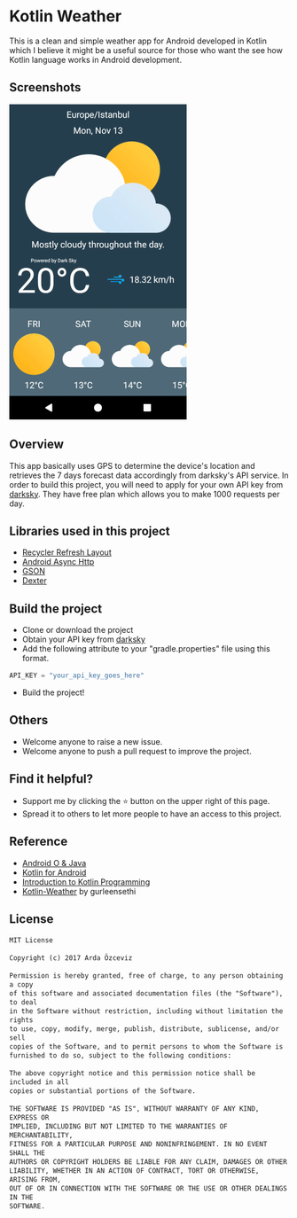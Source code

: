 # Kotlin Weather
This is a clean and simple weather app for Android developed in Kotlin which I believe it might be a useful source for those who want the see how Kotlin language works in Android development.

## Screenshots
![Demo screenshot](./screenshots/gif.gif)

## Overview
This app basically uses GPS to determine the device's location and retrieves the 7 days forecast data accordingly from darksky's API service. In order to build this project, you will need to apply for your own API key from [darksky](https://darksky.net/dev). They have free plan which allows you to make 1000 requests per day.

## Libraries used in this project
* [Recycler Refresh Layout](https://github.com/dinuscxj/RecyclerRefreshLayout)
* [Android Async Http](https://github.com/loopj/android-async-http)
* [GSON](https://github.com/google/gson)
* [Dexter](https://github.com/Karumi/Dexter)

## Build the project
 * Clone or download the project
 * Obtain your API key from [darksky](https://darksky.net/dev)
 * Add the following attribute to your "gradle.properties" file using this format.
```groovy
API_KEY = "your_api_key_goes_here"
```
* Build the project!

## Others
* Welcome anyone to raise a new issue.
* Welcome anyone to push a pull request to improve the project.

## Find it helpful?
* Support me by clicking the :star: button on the upper right of this page.
* Spread it to others to let more people to have an access to this project. 

## Reference
* [Android O & Java](https://www.udemy.com/android-app-development-with-java/)
* [Kotlin for Android](https://www.udemy.com/devslopes-android-kotlin/)
* [Introduction to Kotlin Programming](http://shop.oreilly.com/product/0636920052982.do)
* [Kotlin-Weather](https://github.com/gurleensethi/kotlin-weather) by gurleensethi

## License
```license
MIT License

Copyright (c) 2017 Arda Özceviz

Permission is hereby granted, free of charge, to any person obtaining a copy
of this software and associated documentation files (the "Software"), to deal
in the Software without restriction, including without limitation the rights
to use, copy, modify, merge, publish, distribute, sublicense, and/or sell
copies of the Software, and to permit persons to whom the Software is
furnished to do so, subject to the following conditions:

The above copyright notice and this permission notice shall be included in all
copies or substantial portions of the Software.

THE SOFTWARE IS PROVIDED "AS IS", WITHOUT WARRANTY OF ANY KIND, EXPRESS OR
IMPLIED, INCLUDING BUT NOT LIMITED TO THE WARRANTIES OF MERCHANTABILITY,
FITNESS FOR A PARTICULAR PURPOSE AND NONINFRINGEMENT. IN NO EVENT SHALL THE
AUTHORS OR COPYRIGHT HOLDERS BE LIABLE FOR ANY CLAIM, DAMAGES OR OTHER
LIABILITY, WHETHER IN AN ACTION OF CONTRACT, TORT OR OTHERWISE, ARISING FROM,
OUT OF OR IN CONNECTION WITH THE SOFTWARE OR THE USE OR OTHER DEALINGS IN THE
SOFTWARE.
```
